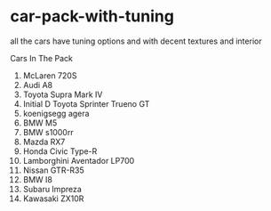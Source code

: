 # car-pack-with-tuning
 all the cars have tuning options and with decent textures and interior

Cars In The Pack

1. McLaren 720S
2. Audi A8
3. Toyota Supra Mark IV
4. Initial D Toyota Sprinter Trueno GT
5. koenigsegg agera
6. BMW M5
7. BMW s1000rr
8. Mazda RX7
9. Honda Civic Type-R
10. Lamborghini Aventador LP700
11. Nissan GTR-R35
12. BMW I8
13. Subaru Impreza
14. Kawasaki ZX10R
